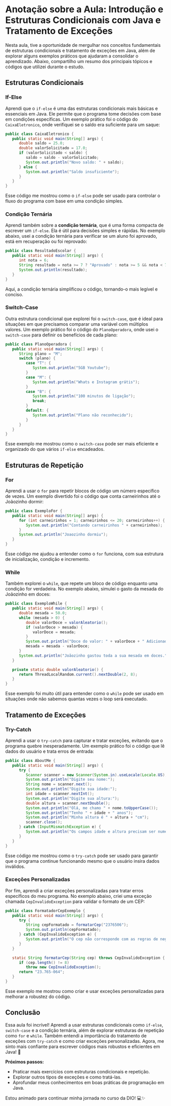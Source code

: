 # Anotação sobre a Aula: **Introdução e Estruturas Condicionais com Java e Tratamento de Exceções**

Nesta aula, tive a oportunidade de mergulhar nos conceitos fundamentais de estruturas condicionais e tratamento de
exceções em Java, além de explorar alguns exemplos práticos que ajudaram a consolidar o aprendizado. Abaixo, compartilho
um resumo dos principais tópicos e códigos que utilizei durante o estudo.

## **Estruturas Condicionais**

### **If-Else**

Aprendi que o `if-else` é uma das estruturas condicionais mais básicas e essenciais em Java. Ele permite que o programa
tome decisões com base em condições específicas. Um exemplo prático foi o código do `CaixaEletronico`, onde verifiquei
se o saldo era suficiente para um saque:

```java
public class CaixaEletronico {
   public static void main(String[] args) {
      double saldo = 25.0;
      double valorSolicitado = 17.0;
      if (valorSolicitado < saldo) {
         saldo = saldo - valorSolicitado;
         System.out.println("Novo saldo: " + saldo);
      } else {
         System.out.println("Saldo insuficiente");
      }
   }
}
```

Esse código me mostrou como o `if-else` pode ser usado para controlar o fluxo do programa com base em uma condição
simples.

### **Condição Ternária**

Aprendi também sobre a **condição ternária**, que é uma forma compacta de escrever um `if-else`. Ela é útil para
decisões simples e rápidas. No exemplo abaixo, usei a condição ternária para verificar se um aluno foi aprovado, está em
recuperação ou foi reprovado:

```java
public class ResultadoEscolar {
   public static void main(String[] args) {
      int nota = 6;
      String resultado = nota >= 7 ? "Aprovado" : nota >= 5 && nota < 7 ? "Recuperação" : "Reprovado";
      System.out.println(resultado);
   }
}
```

Aqui, a condição ternária simplificou o código, tornando-o mais legível e conciso.

### **Switch-Case**

Outra estrutura condicional que explorei foi o `switch-case`, que é ideal para situações em que precisamos comparar uma
variável com múltiplos valores. Um exemplo prático foi o código do `PlanoOperadora`, onde usei o `switch-case` para
definir os benefícios de cada plano:

```java
public class PlanoOperadora {
   public static void main(String[] args) {
      String plano = "M";
      switch (plano) {
         case "T": {
            System.out.println("5GB Youtube");
         }
         case "M": {
            System.out.println("Whats e Instagram grátis");
         }
         case "B": {
            System.out.println("100 minutos de ligação");
            break;
         }
         default: {
            System.out.println("Plano não reconhecido");
         }
      }
   }
}
```

Esse exemplo me mostrou como o `switch-case` pode ser mais eficiente e organizado do que vários `if-else` encadeados.

## **Estruturas de Repetição**

### **For**

Aprendi a usar o `for` para repetir blocos de código um número específico de vezes. Um exemplo divertido foi o código
que conta carneirinhos até o Joãozinho dormir:

```java
public class ExemploFor {
   public static void main(String[] args) {
      for (int carneirinhos = 1; carneirinhos <= 20; carneirinhos++) {
         System.out.println("Contando carneirinhos " + carneirinhos);
      }
      System.out.println("Joaozinho dormiu");
   }
}
```

Esse código me ajudou a entender como o `for` funciona, com sua estrutura de inicialização, condição e incremento.

### **While**

Também explorei o `while`, que repete um bloco de código enquanto uma condição for verdadeira. No exemplo abaixo,
simulei o gasto da mesada do Joãozinho em doces:

```java
public class ExemploWhile {
   public static void main(String[] args) {
      double mesada = 50.0;
      while (mesada > 0) {
         double valorDoce = valorAleatorio();
         if (valorDoce > mesada) {
            valorDoce = mesada;
         }
         System.out.println("Doce do valor: " + valorDoce + " Adicionado no carrinho");
         mesada = mesada - valorDoce;
      }
      System.out.println("Joãozinho gastou toda a sua mesada em doces.");
   }

   private static double valorAleatorio() {
      return ThreadLocalRandom.current().nextDouble(2, 8);
   }
}
```

Esse exemplo foi muito útil para entender como o `while` pode ser usado em situações onde não sabemos quantas vezes o
loop será executado.

## **Tratamento de Exceções**

### **Try-Catch**

Aprendi a usar o `try-catch` para capturar e tratar exceções, evitando que o programa quebre inesperadamente. Um exemplo
prático foi o código que lê dados do usuário e trata erros de entrada:

```java
public class AboutMe {
   public static void main(String[] args) {
      try {
         Scanner scanner = new Scanner(System.in).useLocale(Locale.US);
         System.out.println("Digite seu nome:");
         String nome = scanner.next();
         System.out.println("Digite sua idade:");
         int idade = scanner.nextInt();
         System.out.println("Digite sua altura:");
         double altura = scanner.nextDouble();
         System.out.println("Olá, me chamo " + nome.toUpperCase());
         System.out.println("Tenho " + idade + " anos");
         System.out.println("Minha altura é " + altura + "cm");
         scanner.close();
      } catch (InputMismatchException e) {
         System.out.println("Os campos idade e altura precisam ser numéricos.");
      }
   }
}
```

Esse código me mostrou como o `try-catch` pode ser usado para garantir que o programa continue funcionando mesmo que o
usuário insira dados inválidos.

### **Exceções Personalizadas**

Por fim, aprendi a criar exceções personalizadas para tratar erros específicos do meu programa. No exemplo abaixo, criei
uma exceção chamada `CepInvalidoException` para validar o formato de um CEP:

```java
public class FormatadorCepExemplo {
   public static void main(String[] args) {
      try {
         String cepFormatado = formatarCep("2376506");
         System.out.println(cepFormatado);
      } catch (CepInvalidoException e) {
         System.out.println("O cep não corresponde com as regras de negocio");
      }
   }

   static String formatarCep(String cep) throws CepInvalidoException {
      if (cep.length() != 8)
         throw new CepInvalidoException();
      return "23.765-064";
   }
}
```

Esse exemplo me mostrou como criar e usar exceções personalizadas para melhorar a robustez do código.

## **Conclusão**

Essa aula foi incrível! Aprendi a usar estruturas condicionais como `if-else`, `switch-case` e a condição ternária, além
de explorar estruturas de repetição como `for` e `while`. Também entendi a importância do tratamento de exceções com
`try-catch` e como criar exceções personalizadas. Agora, me sinto mais confiante para escrever códigos mais robustos e
eficientes em Java! 🚀

**Próximos passos:**

- Praticar mais exercícios com estruturas condicionais e repetição.
- Explorar outros tipos de exceções e como tratá-las.
- Aprofundar meus conhecimentos em boas práticas de programação em Java.

Estou animado para continuar minha jornada no curso da DIO! 💻✨